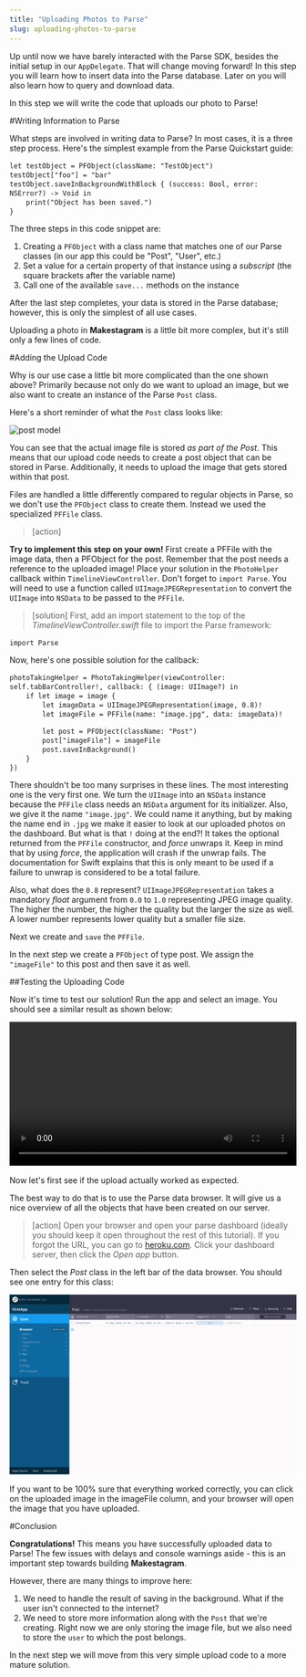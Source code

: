 ```yaml
---
title: "Uploading Photos to Parse"
slug: uploading-photos-to-parse
---
```


Up until now we have barely interacted with the Parse SDK, besides the initial setup in our `AppDelegate`. That will change moving forward! In this step you will learn how to insert data into the Parse database. Later on you will also learn how to query and download data.

In this step we will write the code that uploads our photo to Parse!

#Writing Information to Parse

What steps are involved in writing data to Parse? In most cases, it is a three step process. Here's the simplest example from the Parse Quickstart guide:

    let testObject = PFObject(className: "TestObject")
    testObject["foo"] = "bar"
    testObject.saveInBackgroundWithBlock { (success: Bool, error: NSError?) -> Void in
        print("Object has been saved.")
    }

The three steps in this code snippet are:

1. Creating a `PFObject` with a class name that matches one of our Parse classes (in our app this could be "Post", "User", etc.)
2. Set a value for a certain property of that instance using a *subscript* (the square brackets after the variable name)
3. Call one of the available `save...` methods on the instance

After the last step completes, your data is stored in the Parse database; however, this is only the simplest of all use cases.

Uploading a photo in **Makestagram** is a little bit more complex, but it's still only a few lines of code.

#Adding the Upload Code

Why is our use case a little bit more complicated than the one shown above? Primarily because not only do we want to upload an image, but we also want to create an instance of the Parse `Post` class.

Here's a short reminder of what the `Post` class looks like:

![post model](post_model.png)

You can see that the actual image file is stored _as part of the Post_. This means that our upload code needs to create a post object that can be stored in Parse. Additionally, it needs to upload the image that gets stored within that post.

Files are handled a little differently compared to regular objects in Parse, so we don't use the `PFObject` class to create them. Instead we used the specialized `PFFile` class.

> [action]
> 
**Try to implement this step on your own!** First create a PFFile with the image data, then a PFObject for the post. Remember that the post needs a reference to the uploaded image! Place your solution in the `PhotoHelper` callback within `TimelineViewController`. Don't forget to `import Parse`. You will need to use a function called `UIImageJPEGRepresentation` to convert the `UIImage` into `NSData` to be passed to the `PFFile`.

<!-- html comment to break boxes -->

> [solution]
First, add an import statement to the top of the *TimelineViewController.swift* file to import the Parse framework:
>
    import Parse
>
Now, here's one possible solution for the callback:
>
    photoTakingHelper = PhotoTakingHelper(viewController: self.tabBarController!, callback: { (image: UIImage?) in
        if let image = image {
            let imageData = UIImageJPEGRepresentation(image, 0.8)!
            let imageFile = PFFile(name: "image.jpg", data: imageData)!
>
            let post = PFObject(className: "Post")
            post["imageFile"] = imageFile
            post.saveInBackground()
        }
    })

There shouldn't be too many surprises in these lines. The most interesting one is the very first one. We turn the `UIImage` into an `NSData` instance because the `PFFile` class needs an `NSData` argument for its initializer. Also, we give it the name `"image.jpg"`. We could name it anything, but by making the name end in `.jpg` we make it easier to look at our uploaded photos on the dashboard. But what is that `!` doing at the end?!  It takes the optional returned from the `PFFile` constructor, and _force_ unwraps it. Keep in mind that by using _force_, the application will crash if the unwrap fails. The documentation for Swift explains that this is only meant to be used if a failure to unwrap is considered to be a total failure.

Also, what does the `0.8` represent? `UIImageJPEGRepresentation` takes a mandatory _float_ argument from `0.0` to `1.0` representing JPEG image quality. The higher the number, the higher the quality but the larger the size as well. A lower number represents lower quality but a smaller file size.

Next we create and `save` the `PFFile`.

In the next step we create a `PFObject` of type post. We assign the `"imageFile"` to this post and then save it as well.

##Testing the Uploading Code

Now it's time to test our solution! Run the app and select an image. You should see a similar result as shown below:

<video width="100%" controls>
  <source src="https://s3.amazonaws.com/mgwu-misc/SA2015/PhotoUpload_Working_small.mov" type="video/mp4">
</video>

Now let's first see if the upload actually worked as expected.

The best way to do that is to use the Parse data browser. It will give us a nice overview of all the objects that have been created on our server.

> [action]
Open your browser and open your parse dashboard (ideally you should keep it open throughout the rest of this tutorial). If you forgot the URL, you can go to [heroku.com](https://www.heroku.com/). Click your dashboard server, then click the *Open app* button.

Then select the _Post_ class in the left bar of the data browser. You should see one entry for this class:

![One row for the uploaded image in Post class](uploaded_post.png)

If you want to be 100% sure that everything worked correctly, you can click on the uploaded image in the imageFile column, and your browser will open the image that you have uploaded.

#Conclusion

**Congratulations!** This means you have successfully uploaded data to Parse! The few issues with delays and console warnings aside - this is an important step towards building **Makestagram**.

However, there are many things to improve here:

1. We need to handle the result of saving in the background. What if the user isn't connected to the internet?
2. We need to store more information along with the `Post` that we're creating. Right now we are only storing the image file, but we also need to store the `user` to which the post belongs.

In the next step we will move from this very simple upload code to a more mature solution.
